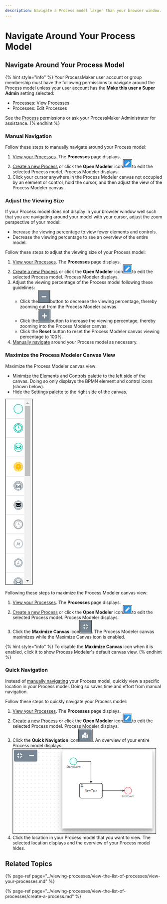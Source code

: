 ```yaml
---
description: Navigate a Process model larger than your browser window.
---
```


# Navigate Around Your Process Model

## Navigate Around Your Process Model

{% hint style="info" %}
Your ProcessMaker user account or group membership must have the following permissions to navigate around the Process model unless your user account has the **Make this user a Super Admin** setting selected:

* Processes: View Processes
* Processes: Edit Processes

See the [Process](../../processmaker-administration/permission-descriptions-for-users-and-groups.md#processes) permissions or ask your ProcessMaker Administrator for assistance.
{% endhint %}

### Manual Navigation

Follow these steps to manually navigate around your Process model:

1. ​[View your Processes](https://processmaker.gitbook.io/processmaker-4-community/-LPblkrcFWowWJ6HZdhC/~/drafts/-LRhVZm0ddxDcGGdN5ZN/primary/designing-processes/viewing-processes/view-the-list-of-processes/view-your-processes#view-all-processes). The **Processes** page displays.
2. [Create a new Process](../viewing-processes/view-the-list-of-processes/create-a-process.md) or click the **Open Modeler** icon![](../../.gitbook/assets/open-modeler-edit-icon-processes-page-processes.png)to edit the selected Process model. Process Modeler displays.
3. Click your cursor anywhere in the Process Modeler canvas not occupied by an element or control, hold the cursor, and then adjust the view of the Process Modeler canvas.

### Adjust the Viewing Size

If your Process model does not display in your browser window well such that you are navigating around your model with your cursor, adjust the zoom perspective of your model:

* Increase the viewing percentage to view fewer elements and controls.
* Decrease the viewing percentage to see an overview of the entire model.

Follow these steps to adjust the viewing size of your Process model:

1. ​[View your Processes](https://processmaker.gitbook.io/processmaker-4-community/-LPblkrcFWowWJ6HZdhC/~/drafts/-LRhVZm0ddxDcGGdN5ZN/primary/designing-processes/viewing-processes/view-the-list-of-processes/view-your-processes#view-all-processes). The **Processes** page displays.
2. [Create a new Process](../viewing-processes/view-the-list-of-processes/create-a-process.md) or click the **Open Modeler** icon![](../../.gitbook/assets/open-modeler-edit-icon-processes-page-processes.png)to edit the selected Process model. Process Modeler displays.
3. Adjust the viewing percentage of the Process model following these guidelines:
   * Click the![](../../.gitbook/assets/decrease-zoom-percentage-process-modeler-processes.png)button to decrease the viewing percentage, thereby zooming out from the Process Modeler canvas.
   * Click the![](../../.gitbook/assets/increase-zoom-percentage-process-modeler-processes.png)button to increase the viewing percentage, thereby zooming into the Process Modeler canvas.
   * Click the **Reset** button to reset the Process Modeler canvas viewing percentage to 100%.
4. [Manually navigate](navigate-around-your-process-model.md#navigate-around-your-process-model) around your Process model as necessary.

### Maximize the Process Modeler Canvas View

Maximize the Process Modeler canvas view:

* Minimize the Elements and Controls palette to the left side of the canvas. Doing so only displays the BPMN element and control icons \(shown below\).
* Hide the Settings palette to the right side of the canvas.

![The Elements and Controls palette minimized](../../.gitbook/assets/minimize-elements-controls-process-modeler-processes.png)

Following these steps to maximize the Process Modeler canvas view:

1. ​[View your Processes](https://processmaker.gitbook.io/processmaker-4-community/-LPblkrcFWowWJ6HZdhC/~/drafts/-LRhVZm0ddxDcGGdN5ZN/primary/designing-processes/viewing-processes/view-the-list-of-processes/view-your-processes#view-all-processes). The **Processes** page displays.
2. [Create a new Process](../viewing-processes/view-the-list-of-processes/create-a-process.md) or click the **Open Modeler** icon![](../../.gitbook/assets/open-modeler-edit-icon-processes-page-processes.png)to edit the selected Process model. Process Modeler displays.
3. Click the **Maximize Canvas** icon![](../../.gitbook/assets/maximize-canvas-icon-process-modeler-processes.png). The Process Modeler canvas maximizes while the Maximize Canvas icon is enabled.

{% hint style="info" %}
To disable the **Maximize Canvas** icon when it is enabled, click it to show Process Modeler's default canvas view.
{% endhint %}

### Quick Navigation

Instead of [manually navigating](navigate-around-your-process-model.md#navigate-around-your-process-model) your Process model, quickly view a specific location in your Process model. Doing so saves time and effort from manual navigation.

Follow these steps to quickly navigate your Process model:

1. ​[View your Processes](https://processmaker.gitbook.io/processmaker-4-community/-LPblkrcFWowWJ6HZdhC/~/drafts/-LRhVZm0ddxDcGGdN5ZN/primary/designing-processes/viewing-processes/view-the-list-of-processes/view-your-processes#view-all-processes). The **Processes** page displays.
2. [Create a new Process](../viewing-processes/view-the-list-of-processes/create-a-process.md) or click the **Open Modeler** icon![](../../.gitbook/assets/open-modeler-edit-icon-processes-page-processes.png)to edit the selected Process model. Process Modeler displays.
3. Click the **Quick Navigation** icon![](../../.gitbook/assets/quick-navigation-icon-process-modeler-processes.png). An overview of your entire Process model displays. ![](../../.gitbook/assets/quick-navigation-process-modeler-processes.png) 
4. Click the location in your Process model that you want to view. The selected location displays and the overview of your Process model hides.

## Related Topics

{% page-ref page="../viewing-processes/view-the-list-of-processes/view-your-processes.md" %}

{% page-ref page="../viewing-processes/view-the-list-of-processes/create-a-process.md" %}

